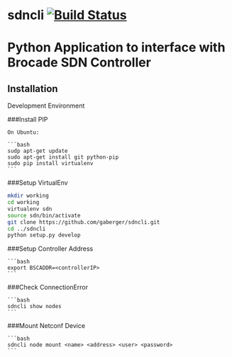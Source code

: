
# sdncli [![Build Status](https://travis-ci.org/gaberger/sdncli.svg)](https://travis-ci.org/gaberger/sdncli)
Python Application to interface with Brocade SDN Controller
=======
## Installation

Development Environment

###Install PIP

    On Ubuntu:  

    ```bash 
    sudp apt-get update
    sudo apt-get install git python-pip
    sudo pip install virtualenv
    ```

###Setup VirtualEnv

   ```bash
   mkdir working 
   cd working
   virtualenv sdn
   source sdn/bin/activate
   git clone https://github.com/gaberger/sdncli.git
   cd ../sdncli
   python setup.py develop
   ```

###Setup Controller Address  

    ```bash
    export BSCADDR=<controllerIP>
    ```

###Check ConnectionError

    ```bash 
    sdncli show nodes
    ```

###Mount Netconf Device
    
    ```bash 
    sdncli node mount <name> <address> <user> <password>
    ```